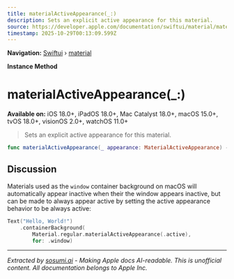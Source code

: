 ```yaml
---
title: materialActiveAppearance(_:)
description: Sets an explicit active appearance for this material.
source: https://developer.apple.com/documentation/swiftui/material/materialactiveappearance(_:)
timestamp: 2025-10-29T00:13:09.599Z
---
```


**Navigation:** [Swiftui](/documentation/swiftui) › [material](/documentation/swiftui/material)

**Instance Method**

# materialActiveAppearance(_:)

**Available on:** iOS 18.0+, iPadOS 18.0+, Mac Catalyst 18.0+, macOS 15.0+, tvOS 18.0+, visionOS 2.0+, watchOS 11.0+

> Sets an explicit active appearance for this material.

```swift
func materialActiveAppearance(_ appearance: MaterialActiveAppearance) -> Material
```

## Discussion

Materials used as the `window` container background on macOS will automatically appear inactive when their the window appears inactive, but can be made to always appear active by setting the active appearance behavior to be always active:

```swift
Text("Hello, World!")
    .containerBackground(
        Material.regular.materialActiveAppearance(.active),
        for: .window)
```

---

*Extracted by [sosumi.ai](https://sosumi.ai) - Making Apple docs AI-readable.*
*This is unofficial content. All documentation belongs to Apple Inc.*

